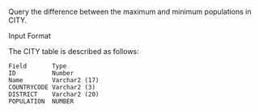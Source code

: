 Query the difference between the maximum and minimum populations in CITY.

Input Format

The CITY table is described as follows: 
```
Field       Type
ID          Number
Name        Varchar2 (17)
COUNTRYCODE Varchar2 (3)
DISTRICT    Varchar2 (20)
POPULATION  NUMBER
```